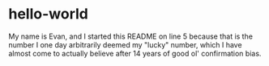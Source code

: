 # hello-world



My name is Evan, and I started this README on line 5 because that is the number I one day arbitrarily deemed my "lucky" number, which I have almost come to actually believe after 14 years of good ol' confirmation bias.
